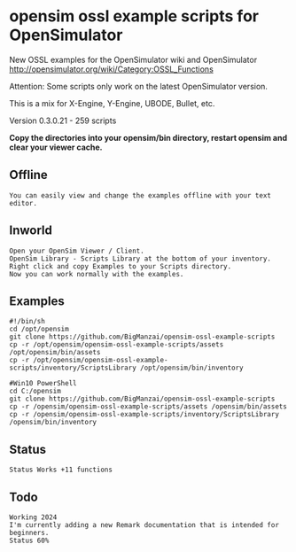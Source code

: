 # opensim ossl example scripts for OpenSimulator

New OSSL examples for the OpenSimulator wiki and OpenSimulator http://opensimulator.org/wiki/Category:OSSL_Functions

Attention: Some scripts only work on the latest OpenSimulator version.

This is a mix for X-Engine, Y-Engine, UBODE, Bullet, etc.

Version 0.3.0.21 - 259 scripts

**Copy the directories into your opensim/bin directory, restart opensim and clear your viewer cache.**

## Offline
    You can easily view and change the examples offline with your text editor.

## Inworld
    Open your OpenSim Viewer / Client.
    OpenSim Library - Scripts Library at the bottom of your inventory.
    Right click and copy Examples to your Scripts directory.
    Now you can work normally with the examples.


## Examples
    #!/bin/sh
    cd /opt/opensim
    git clone https://github.com/BigManzai/opensim-ossl-example-scripts
    cp -r /opt/opensim/opensim-ossl-example-scripts/assets /opt/opensim/bin/assets
    cp -r /opt/opensim/opensim-ossl-example-scripts/inventory/ScriptsLibrary /opt/opensim/bin/inventory

    #Win10 PowerShell
    cd C:/opensim
    git clone https://github.com/BigManzai/opensim-ossl-example-scripts
    cp -r /opensim/opensim-ossl-example-scripts/assets /opensim/bin/assets
    cp -r /opensim/opensim-ossl-example-scripts/inventory/ScriptsLibrary /opensim/bin/inventory

## Status
    Status Works +11 functions
    
## Todo
    Working 2024 
    I'm currently adding a new Remark documentation that is intended for beginners.
    Status 60%
